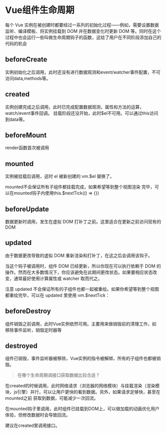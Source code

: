 # Vue组件生命周期

每个 Vue 实例在被创建时都要经过一系列的初始化过程——例如，需要设置数据监听、编译模板、将实例挂载到 DOM 并在数据变化时更新 DOM 等。同时在这个过程中也会运行一些叫做生命周期钩子的函数，这给了用户在不同阶段添加自己的代码的机会

## beforeCreate

实例初始化之后调用，此时还没有进行数据观测和event/watcher事件配置，不可访问data,methods等。

## created

实例创建完成之后调用，此时已完成配置数据观测，属性和方法的运算，watch/event事件回调。
挂载阶段还没开始，此时$el不可用。可以通过this访问到data等。

## beforeMount

render函数首次被调用

## mounted

实例被挂载后调用，这时 el 被新创建的 vm.$el 替换了。

mounted不会保证所有子组件都挂载完成，如果希望等到整个视图渲染
完毕，可以在mounted钩子内使用this.$nextTick(() => {})

## beforeUpdate

数据更新时调用，发生在虚拟 DOM 打补丁之前。这里适合在更新之前访问现有的 DOM

## updated

由于数据更改导致的虚拟 DOM 重新渲染和打补丁，在这之后会调用该钩子。

当这个钩子被调用时，组件 DOM 已经更新，所以你现在可以执行依赖于 DOM 的操作。然而在大多数情况下，你应该避免在此期间更改状态。如果要相应状态改变，通常最好使用计算属性或 watcher 取而代之。

注意 updated 不会保证所有的子组件也都一起被重绘。如果你希望等到整个视图都重绘完毕，可以在 updated 里使用 vm.$nextTick：


## beforeDestroy

组件销毁之前调用，此时Vue实例依然可用。主要用来做销毁前的清理工作，如
移除事件监听，销毁定时器等

## destroyed

组件已销毁，事件监听器被移除，Vue实例的指令被解绑，所有的子组件也都被销毁。


> 在哪个生命周期调接口获取数据比较合适？

在created的时候调用，此时网络请求（浏览器的网络模块）与挂载渲染（渲染模块，js引擎）并行，可以让用户更快的看到数据。另外，如果请求足够快，甚至在mounted之前
获取到数据，可能减少一次回流。

在mounted钩子里调用，此时组件已挂载到DOM上，可以做加载的动画优化用户体验，但修改数据时会导致回流。

建议在created里调用接口。


